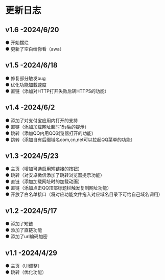 # 更新日志

## v1.6 -2024/6/20
● 开始摆烂  
● 更新了空白给你看（awa）
## v1.5 -2024/6/18
● 修复部分触发bug  
● 优化功能加载速度  
● 直链（添加对HTTP打开失败后转HTTPS的功能） 

## v1.4 -2024/6/2
● 添加了对支付宝应用内打开的支持  
● 直链（添加加载网址超时15s后的提示）  
● 跳转（添加QQ内用QQ浏览器打开的功能）  
● 跳转（添加自有后缀域名com,cn,net可以拉起QQ菜单的功能）  

## v1.3 -2024/5/23
● 主页（增加可选启用短链接的按钮）  
● 跳转（对安卓微信添加了跳转浏览器提示功能）  
● 直链（添加加载网址时的加载动画）  
● 直链（添加点击QQ顶部标题栏触发复制网址功能）  
● 开放了白名单接口（将对应功能文件拖入对应域名目录下可给自己域名调用）  

## v1.2 -2024/5/17
● 添加了短链  
● 添加了直链功能  
● 添加了url编码加密  

## v1.1 -2024/4/29
● 主页（UI调整）  
● 跳转（优化功能）  
